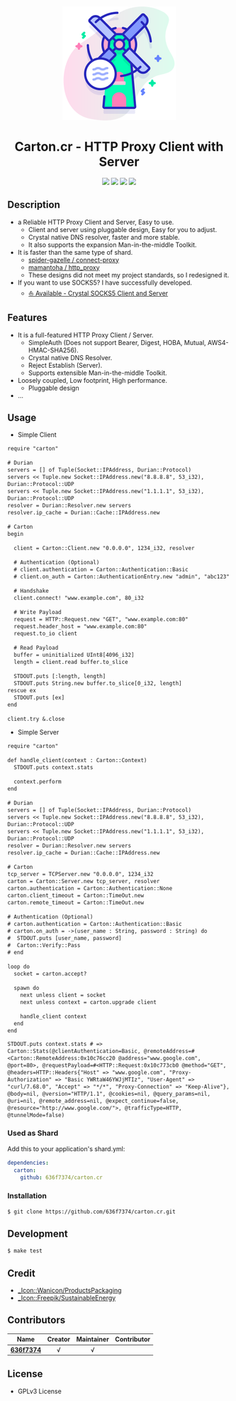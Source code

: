 <div align = "center"><img src="images/icon.png" width="256" height="256" /></div>

<div align = "center">
  <h1>Carton.cr - HTTP Proxy Client with Server</h1>
</div>

<p align="center">
  <a href="https://crystal-lang.org">
    <img src="https://img.shields.io/badge/built%20with-crystal-000000.svg" /></a>
  <a href="https://travis-ci.org/636f7374/carton.cr">
    <img src="https://api.travis-ci.org/636f7374/carton.cr.svg" /></a>
  <a href="https://github.com/636f7374/carton.cr/releases">
    <img src="https://img.shields.io/github/release/636f7374/carton.cr.svg" /></a>
  <a href="https://github.com/636f7374/carton.cr/blob/master/license">
    <img src="https://img.shields.io/github/license/636f7374/carton.cr.svg"></a>
</p>

## Description

* a Reliable HTTP Proxy Client and Server, Easy to use.
  * Client and server using pluggable design, Easy for you to adjust.
  * Crystal native DNS resolver, faster and more stable.
  * It also supports the expansion Man-in-the-middle Toolkit.
* It is faster than the same type of shard.
  * [spider-gazelle / connect-proxy](https://github.com/spider-gazelle/connect-proxy)
  * [mamantoha / http_proxy](https://github.com/mamantoha/http_proxy)
  * These designs did not meet my project standards, so I redesigned it.
* If you want to use SOCKS5? I have successfully developed.
  * [⛵️ Available - Crystal SOCKS5 Client and Server](https://github.com/636f7374/herbal.cr)

## Features

* It is a full-featured HTTP Proxy Client / Server.
  * SimpleAuth (Does not support Bearer, Digest, HOBA, Mutual, AWS4-HMAC-SHA256).
  * Crystal native DNS Resolver.
  * Reject Establish (Server).
  * Supports extensible Man-in-the-middle Toolkit.
* Loosely coupled, Low footprint, High performance.
  * Pluggable design
* ...

## Usage

* Simple Client

```crystal
require "carton"

# Durian
servers = [] of Tuple(Socket::IPAddress, Durian::Protocol)
servers << Tuple.new Socket::IPAddress.new("8.8.8.8", 53_i32), Durian::Protocol::UDP
servers << Tuple.new Socket::IPAddress.new("1.1.1.1", 53_i32), Durian::Protocol::UDP
resolver = Durian::Resolver.new servers
resolver.ip_cache = Durian::Cache::IPAddress.new

# Carton
begin

  client = Carton::Client.new "0.0.0.0", 1234_i32, resolver

  # Authentication (Optional)
  # client.authentication = Carton::Authentication::Basic
  # client.on_auth = Carton::AuthenticationEntry.new "admin", "abc123"

  # Handshake
  client.connect! "www.example.com", 80_i32

  # Write Payload
  request = HTTP::Request.new "GET", "www.example.com:80"
  request.header_host = "www.example.com:80"
  request.to_io client

  # Read Payload
  buffer = uninitialized UInt8[4096_i32]
  length = client.read buffer.to_slice

  STDOUT.puts [:length, length]
  STDOUT.puts String.new buffer.to_slice[0_i32, length]
rescue ex
  STDOUT.puts [ex]
end

client.try &.close

```

* Simple Server

```crystal
require "carton"

def handle_client(context : Carton::Context)
  STDOUT.puts context.stats

  context.perform
end

# Durian
servers = [] of Tuple(Socket::IPAddress, Durian::Protocol)
servers << Tuple.new Socket::IPAddress.new("8.8.8.8", 53_i32), Durian::Protocol::UDP
servers << Tuple.new Socket::IPAddress.new("1.1.1.1", 53_i32), Durian::Protocol::UDP
resolver = Durian::Resolver.new servers
resolver.ip_cache = Durian::Cache::IPAddress.new

# Carton
tcp_server = TCPServer.new "0.0.0.0", 1234_i32
carton = Carton::Server.new tcp_server, resolver
carton.authentication = Carton::Authentication::None
carton.client_timeout = Carton::TimeOut.new
carton.remote_timeout = Carton::TimeOut.new

# Authentication (Optional)
# carton.authentication = Carton::Authentication::Basic
# carton.on_auth = ->(user_name : String, password : String) do
#  STDOUT.puts [user_name, password]
#  Carton::Verify::Pass
# end

loop do
  socket = carton.accept?

  spawn do
    next unless client = socket
    next unless context = carton.upgrade client

    handle_client context
  end
end

```

```crystal
STDOUT.puts context.stats # => Carton::Stats(@clientAuthentication=Basic, @remoteAddress=#<Carton::RemoteAddress:0x10c76cc20 @address="www.google.com", @port=80>, @requestPayload=#<HTTP::Request:0x10c773cb0 @method="GET", @headers=HTTP::Headers{"Host" => "www.google.com", "Proxy-Authorization" => "Basic YWRtaW46YWJjMTIz", "User-Agent" => "curl/7.68.0", "Accept" => "*/*", "Proxy-Connection" => "Keep-Alive"}, @body=nil, @version="HTTP/1.1", @cookies=nil, @query_params=nil, @uri=nil, @remote_address=nil, @expect_continue=false, @resource="http://www.google.com/">, @trafficType=HTTP, @tunnelMode=false)
```

### Used as Shard

Add this to your application's shard.yml:
```yaml
dependencies:
  carton:
    github: 636f7374/carton.cr
```

### Installation

```bash
$ git clone https://github.com/636f7374/carton.cr.git
```

## Development

```bash
$ make test
```

## Credit

* [\_Icon::Wanicon/ProductsPackaging](https://www.flaticon.com/packs/products-packaging)
* [\_Icon::Freepik/SustainableEnergy](https://www.flaticon.com/packs/sustainable-energy-46)

## Contributors

|Name|Creator|Maintainer|Contributor|
|:---:|:---:|:---:|:---:|
|**[636f7374](https://github.com/636f7374)**|√|√||

## License

* GPLv3 License

